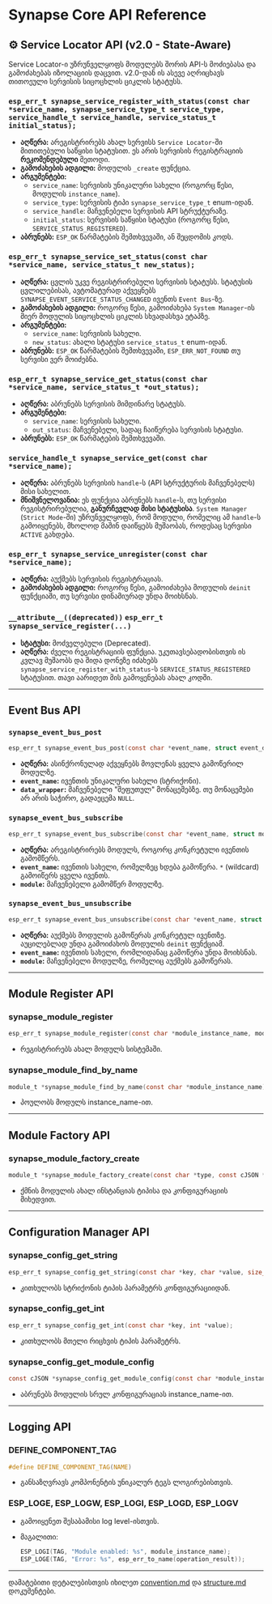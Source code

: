 # Synapse Core API Reference

## ⚙️ Service Locator API (v2.0 - State-Aware)

Service Locator-ი უზრუნველყოფს მოდულებს შორის API-ს მოძიებასა და გამოძახებას იზოლაციის დაცვით. v2.0-დან ის ასევე აღრიცხავს თითოეული სერვისის სიცოცხლის ციკლის სტატუსს.

### `esp_err_t synapse_service_register_with_status(const char *service_name, synapse_service_type_t service_type, service_handle_t service_handle, service_status_t initial_status);`

- **აღწერა:** არეგისტრირებს ახალ სერვისს `Service Locator`-ში მითითებული საწყისი სტატუსით. ეს არის სერვისის რეგისტრაციის **რეკომენდებული** მეთოდი.
- **გამოძახების ადგილი:** მოდულის `_create` ფუნქცია.
- **არგუმენტები:**
  - `service_name`: სერვისის უნიკალური სახელი (როგორც წესი, მოდულის `instance_name`).
  - `service_type`: სერვისის ტიპი `synapse_service_type_t` enum-იდან.
  - `service_handle`: მაჩვენებელი სერვისის API სტრუქტურაზე.
  - `initial_status`: სერვისის საწყისი სტატუსი (როგორც წესი, `SERVICE_STATUS_REGISTERED`).
- **აბრუნებს:** `ESP_OK` წარმატების შემთხვევაში, ან შეცდომის კოდს.

### `esp_err_t synapse_service_set_status(const char *service_name, service_status_t new_status);`

- **აღწერა:** ცვლის უკვე რეგისტრირებული სერვისის სტატუსს. სტატუსის ცვლილებისას, ავტომატურად აქვეყნებს `SYNAPSE_EVENT_SERVICE_STATUS_CHANGED` ივენთს `Event Bus`-ზე.
- **გამოძახების ადგილი:** როგორც წესი, გამოიძახება `System Manager`-ის მიერ მოდულის სიცოცხლის ციკლის სხვადასხვა ეტაპზე.
- **არგუმენტები:**
  - `service_name`: სერვისის სახელი.
  - `new_status`: ახალი სტატუსი `service_status_t` enum-იდან.
- **აბრუნებს:** `ESP_OK` წარმატების შემთხვევაში, `ESP_ERR_NOT_FOUND` თუ სერვისი ვერ მოიძებნა.

### `esp_err_t synapse_service_get_status(const char *service_name, service_status_t *out_status);`

- **აღწერა:** აბრუნებს სერვისის მიმდინარე სტატუსს.
- **არგუმენტები:**
  - `service_name`: სერვისის სახელი.
  - `out_status`: მაჩვენებელი, სადაც ჩაიწერება სერვისის სტატუსი.
- **აბრუნებს:** `ESP_OK` წარმატების შემთხვევაში.

### `service_handle_t synapse_service_get(const char *service_name);`

- **აღწერა:** აბრუნებს სერვისის `handle`-ს (API სტრუქტურის მაჩვენებელს) მისი სახელით.
- **მნიშვნელოვანია:** ეს ფუნქცია აბრუნებს `handle`-ს, თუ სერვისი რეგისტრირებულია, **განურჩევლად მისი სტატუსისა**. `System Manager` (`Strict Mode`-ში) უზრუნველყოფს, რომ მოდული, რომელიც ამ `handle`-ს გამოიყენებს, მხოლოდ მაშინ დაიწყებს მუშაობას, როდესაც სერვისი `ACTIVE` გახდება.

### `esp_err_t synapse_service_unregister(const char *service_name);`

- **აღწერა:** აუქმებს სერვისის რეგისტრაციას.
- **გამოძახების ადგილი:** როგორც წესი, გამოიძახება მოდულის `deinit` ფუნქციაში, თუ სერვისი დინამიურად უნდა მოიხსნას.

### `__attribute__((deprecated))` `esp_err_t synapse_service_register(...)`

- **სტატუსი:** მოძველებული (Deprecated).
- **აღწერა:** ძველი რეგისტრაციის ფუნქცია. უკუთავსებადობისთვის ის კვლავ მუშაობს და შიდა დონეზე იძახებს `synapse_service_register_with_status`-ს `SERVICE_STATUS_REGISTERED` სტატუსით. თავი აარიდეთ მის გამოყენებას ახალ კოდში.

---

## Event Bus API

### `synapse_event_bus_post`

```c
esp_err_t synapse_event_bus_post(const char *event_name, struct event_data_wrapper_t *data_wrapper);
```

- **აღწერა:** ასინქრონულად აქვეყნებს მოვლენას ყველა გამოწერილ მოდულზე.
- **`event_name`:** ივენთის უნიკალური სახელი (სტრიქონი).
- **`data_wrapper`:** მაჩვენებელი "შეფუთულ" მონაცემებზე. თუ მონაცემები არ არის საჭირო, გადაეცემა `NULL`.

### `synapse_event_bus_subscribe`

```c
esp_err_t synapse_event_bus_subscribe(const char *event_name, struct module_t *module);
```

- **აღწერა:** არეგისტრირებს მოდულს, როგორც კონკრეტული ივენთის გამომწერს.
- **`event_name`:** ივენთის სახელი, რომელზეც ხდება გამოწერა. `*` (wildcard) გამოიწერს ყველა ივენთს.
- **`module`:** მაჩვენებელი გამომწერ მოდულზე.

### `synapse_event_bus_unsubscribe`

```c
esp_err_t synapse_event_bus_unsubscribe(const char *event_name, struct module_t *module);
```

- **აღწერა:** აუქმებს მოდულის გამოწერას კონკრეტულ ივენთზე. აუცილებლად უნდა გამოიძახოს მოდულის `deinit` ფუნქციამ.
- **`event_name`:** ივენთის სახელი, რომლიდანაც გამოწერა უნდა მოიხსნას.
- **`module`:** მაჩვენებელი მოდულზე, რომელიც აუქმებს გამოწერას.

---

## Module Register API

### synapse_module_register

```c
esp_err_t synapse_module_register(const char *module_instance_name, module_t *module);
```

- რეგისტრირებს ახალ მოდულს სისტემაში.

### synapse_module_find_by_name

```c
module_t *synapse_module_find_by_name(const char *module_instance_name);
```

- პოულობს მოდულს instance_name-ით.

---

## Module Factory API

### synapse_module_factory_create

```c
module_t *synapse_module_factory_create(const char *type, const cJSON *config);
```

- ქმნის მოდულის ახალ ინსტანციას ტიპისა და კონფიგურაციის მიხედვით.

---

## Configuration Manager API

### synapse_config_get_string

```c
esp_err_t synapse_config_get_string(const char *key, char *value, size_t size);
```

- კითხულობს სტრიქონის ტიპის პარამეტრს კონფიგურაციიდან.

### synapse_config_get_int

```c
esp_err_t synapse_config_get_int(const char *key, int *value);
```

- კითხულობს მთელი რიცხვის ტიპის პარამეტრს.

### synapse_config_get_module_config

```c
const cJSON *synapse_config_get_module_config(const char *module_instance_name);
```

- აბრუნებს მოდულის სრულ კონფიგურაციას instance_name-ით.

---

## Logging API

### DEFINE_COMPONENT_TAG

```c
#define DEFINE_COMPONENT_TAG(NAME)
```

- განსაზღვრავს კომპონენტის უნიკალურ ტეგს ლოგირებისთვის.

### ESP_LOGE, ESP_LOGW, ESP_LOGI, ESP_LOGD, ESP_LOGV

- გამოიყენეთ შესაბამისი log level-ისთვის.
- მაგალითი:

  ```c
  ESP_LOGI(TAG, "Module enabled: %s", module_instance_name);
  ESP_LOGE(TAG, "Error: %s", esp_err_to_name(operation_result));
  ```

---

დამატებითი დეტალებისთვის იხილეთ [convention.md](../convention/convention.md) და [structure.md](../convention/structure.md) დოკუმენტები.
